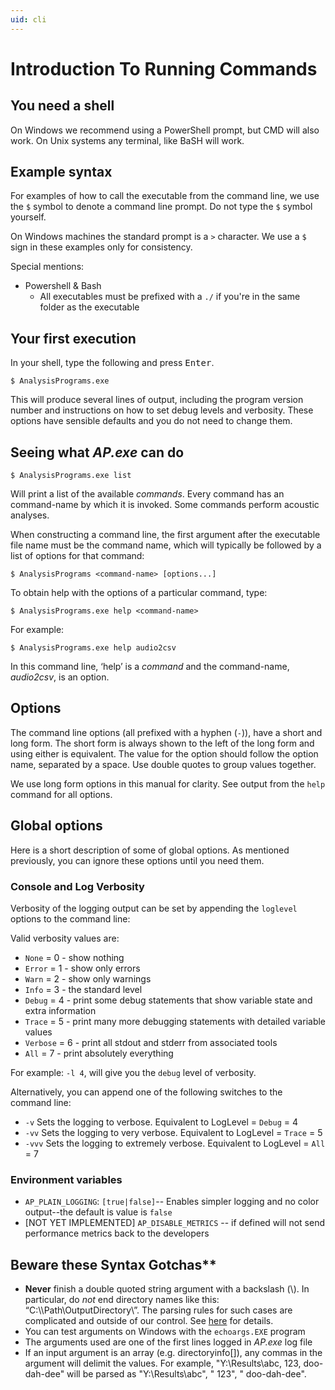 ```yaml
---
uid: cli
---
```


# Introduction To Running Commands

## You need a shell

On Windows we recommend using a PowerShell prompt, but CMD will also work. On
Unix systems any terminal, like BaSH will work.

## Example syntax

For examples of how to call the executable from the command line, we use the `$`
symbol to denote a command line prompt. Do not type the `$` symbol yourself.

On Windows machines the standard prompt is a `>` character. We use a `$` sign in
these examples only for consistency.

Special mentions:

- Powershell & Bash
    - All executables must be prefixed with a `./` if you're in the same folder as the executable

## Your first execution

In your shell, type the following and press <kbd>Enter</kbd>.

```
$ AnalysisPrograms.exe
```

This will produce several lines of output, including the program version number
and instructions on how to set debug levels and verbosity. These options have
sensible defaults and you do not need to change them.

## Seeing what _AP.exe_ can do

```
$ AnalysisPrograms.exe list
```

Will print a list of the available *commands*. Every command has an command-name by
which it is invoked. Some commands perform acoustic analyses.

When constructing a command line, the first argument after the executable file
name must be the command name, which will typically be followed by a list of
options for that command:

```
$ AnalysisPrograms <command-name> [options...]
```

To obtain help with the options of a particular command, type:

```
$ AnalysisPrograms.exe help <command-name>
```

For example:

```
$ AnalysisPrograms.exe help audio2csv
```

In this command line, ‘help’ is a *command* and the command-name, *audio2csv*, is
an option.

## Options

The command line options (all prefixed with a hyphen (`-`)), have a short and
long form. The short form is always shown to the left of the long form and using
either is equivalent. The value for the option should follow the option name,
separated by a space. Use double quotes to group values together.

 We use long form options in this manual for clarity. See output from the `help`
 command for all options.

## Global options

Here is a short description of some of global options. As mentioned previously,
you can ignore these options until you need them.

### Console and Log Verbosity

Verbosity of the logging output can be set by appending the `loglevel` options
to the command line:

Valid verbosity values are:

-   `None` = 0 - show nothing
-   `Error` = 1 - show only errors
-   `Warn` = 2 - show only warnings
-   `Info` = 3 - the standard level
-   `Debug` = 4 - print some debug statements that show variable state and extra
    information
-   `Trace` = 5 - print many more debugging statements with detailed variable
    values
-   `Verbose` = 6 - print all stdout and stderr from associated tools
-   `All` = 7 - print absolutely everything

For example: `-l 4`, will give you the `debug` level of verbosity.

Alternatively, you can append one of the following switches to the command line:

-   `-v` Sets the logging to verbose. Equivalent to LogLevel = `Debug` = 4
-   `-vv` Sets the logging to very verbose. Equivalent to LogLevel = `Trace` = 5
-   `-vvv` Sets the logging to extremely verbose. Equivalent to LogLevel = `All`
    = 7

### Environment variables

- `AP_PLAIN_LOGGING`: `[true|false]`-- Enables simpler logging and no color
  output--the default is value is `false`
- [NOT YET IMPLEMENTED] `AP_DISABLE_METRICS` -- if defined will not send
  performance metrics back to the developers

## Beware these Syntax Gotchas**

-   **Never** finish a double quoted string argument with a backslash (\\). In
    particular, do *not* end directory names like this:
    “C:\\\\Path\\OutputDirectory\\”. The parsing rules for such cases are
    complicated and outside of our control. See
    [here](https://msdn.microsoft.com/en-us/library/system.environment.getcommandlineargs.aspx)
    for details.
-   You can test arguments on Windows with the `echoargs.EXE` program
-   The arguments used are one of the first lines logged in _AP.exe_ log file
-   If an input argument is an array (e.g. directoryinfo\[\]), any commas in the
    argument will delimit the values. For example, "Y:\\Results\\abc, 123,
    doo-dah-dee" will be parsed as "Y:\\Results\\abc", " 123", " doo-dah-dee".
